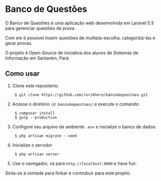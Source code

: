 # Banco de Questões

O Banco de Questões é uma aplicação web desenvolvida em Laravel 5.3 para gerenciar questões de prova.

Com ele é possivel inserir questões de multipla-escolha, categorizá-las e gerar provas.

O projeto é Open-Source de iniciativa dos alunos de Sistemas de Informação em Santarém, Pará.

## Como usar

1. Clone este repositório:

        $ git clone https://github.com/rurikhero/bancodequestoes.git

2. Acesse o diretório `cd bancodequestoes/` e execute o comando:

        $ composer install
        $ gulp --production

3. Configure seu arquivo de ambiente `.env` e inicialize o banco de dados:

        $ php artisan migrate --seed

4. Inicialize o servidor

		$ php artisan server

5. Use o navegador, vá para `http://localhost:8000` e have fun:

Sinta-se a vontade para forkar e contrubuir para este projeto.